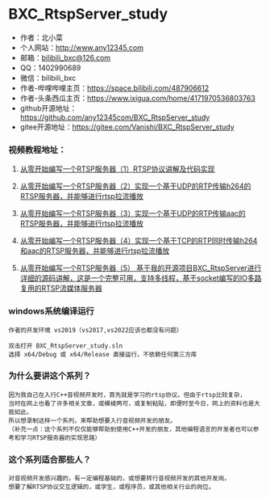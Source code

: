 # BXC_RtspServer_study

* 作者：北小菜 
* 个人网站：http://www.any12345.com
* 邮箱：bilibili_bxc@126.com
* QQ：1402990689
* 微信：bilibili_bxc
* 作者-哔哩哔哩主页：https://space.bilibili.com/487906612
* 作者-头条西瓜主页：https://www.ixigua.com/home/4171970536803763
* github开源地址：https://github.com/any12345com/BXC_RtspServer_study
* gitee开源地址：https://gitee.com/Vanishi/BXC_RtspServer_study


### 视频教程地址：
1. [从零开始编写一个RTSP服务器（1）RTSP协议讲解及代码实现 ](https://www.bilibili.com/video/BV1xd4y147Fb) 

2. [从零开始编写一个RTSP服务器（2）实现一个基于UDP的RTP传输h264的RTSP服务器，并能够进行rtsp拉流播放 ](https://www.bilibili.com/video/BV18P4y1X78w) 

3. [从零开始编写一个RTSP服务器（3）实现一个基于UDP的RTP传输aac的RTSP服务器，并能够进行rtsp拉流播放 ](https://www.bilibili.com/video/BV1P44y1U7F1) 

4. [从零开始编写一个RTSP服务器（4）实现一个基于TCP的RTP同时传输h264和aac的RTSP服务器，并能够进行rtsp拉流播放](https://www.bilibili.com/video/BV1kG411K7ZX) 

5. [从零开始编写一个RTSP服务器（5） 基于我的开源项目BXC_RtspServer进行详细的源码讲解，这是一个完整可用，支持多线程，基于socket编写的IO多路复用的RTSP流媒体服务器](https://www.bilibili.com/video/BV1PV4y1w7GR) 

### windows系统编译运行
~~~
作者的开发环境 vs2019（vs2017,vs2022应该也都没有问题）

双击打开 BXC_RtspServer_study.sln
选择 x64/Debug 或 x64/Release 直接运行，不依赖任何第三方库

~~~

### 为什么要讲这个系列？
~~~
因为我自己在入行C++音视频开发时，首先就是学习的rtsp协议。但由于rtsp比较复杂，
当时在网上也看了许多相关文章，或模棱两可，或复制粘贴，即便时至今日，网上的资料也是大抵如此。
所以想录制这样一个系列，来帮助想要入行音视频开发的朋友。
（补充一点：这个系列不仅仅能够帮助到使用C++开发的朋友，其他编程语言的开发者也可以参考和学习RTSP服务器的实现思路）
~~~

### 这个系列适合那些人？
~~~
对音视频开发感兴趣的，有一定编程基础的，或想要转行音视频开发的其他开发岗，
想要了解RTSP协议交互逻辑的，或学生，或程序员，或其他相关行业的岗位。
~~~




